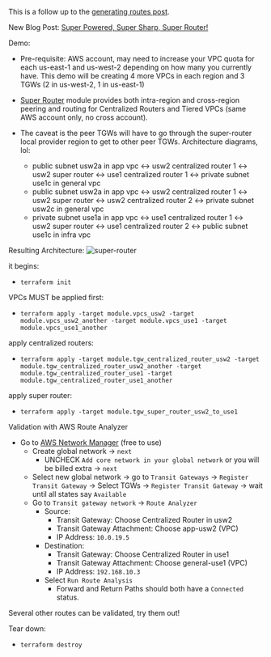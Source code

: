 This is a follow up to the [generating routes post](https://jq1.io/posts/generating_routes/).

New Blog Post: [Super Powered, Super Sharp, Super Router!](https://jq1.io/posts/super_router/)

Demo:
- Pre-requisite: AWS account, may need to increase your VPC quota for
  each us-east-1 and us-west-2 depending on how many you currently have.
This demo will be creating 4 more VPCs in each region and 3 TGWs (2 in
us-west-2, 1 in us-east-1)
- [Super Router](https://github.com/JudeQuintana/terraform-modules/tree/master/networking/tgw_super_router_for_tgw_centralized_router) module provides both intra-region and cross-region peering and routing for Centralized Routers and Tiered VPCs (same AWS account only, no cross account).

- The caveat is the peer TGWs will have to go through the super-router local provider region to get to other peer TGWs. Architecture diagrams, lol:
  - public subnet usw2a in app vpc <-> usw2 centralized router 1 <-> usw2 super router <-> use1 centralized router 1 <-> private subnet use1c in general vpc
  - public subnet usw2a in app vpc <-> usw2 centralized router 1 <-> usw2 super router <-> usw2 centralized router 2 <-> private subnet usw2c in general vpc
  - private subnet use1a in app vpc <-> use1 centralized router 1 <-> usw2 super router <-> use1 centralized router 2 <-> public subnet use1c in infra vpc

Resulting Architecture:
![super-router](https://jq1.io/img/super-router.png)

it begins:
 - `terraform init`

VPCs MUST be applied first:
 - `terraform apply -target module.vpcs_usw2 -target module.vpcs_usw2_another -target module.vpcs_use1 -target module.vpcs_use1_another`

apply centralized routers:
 - `terraform apply -target module.tgw_centralized_router_usw2 -target module.tgw_centralized_router_usw2_another -target module.tgw_centralized_router_use1 -target module.tgw_centralized_router_use1_another`

apply super router:
 - `terraform apply -target module.tgw_super_router_usw2_to_use1`


Validation with AWS Route Analyzer
- Go to [AWS Network Manager](https://us-west-2.console.aws.amazon.com/networkmanager/home#/networks) (free to use)
  - Create global network -> `next`
    - UNCHECK `Add core network in your global network` or you will be billed extra -> `next`
  - Select new global network -> go to `Transit Gateways` -> `Register
    Transit Gateway` -> Select TGWs -> `Register Transit Gateway` -> wait until all states say `Available`
  - Go to `Transit gateway network` -> `Route Analyzer`
    - Source:
      - Transit Gateway: Choose Centralized Router in usw2
      - Transit Gateway Attachment: Choose app-usw2 (VPC)
      - IP Address: `10.0.19.5`
    - Destination:
      - Transit Gateway: Choose Centralized Router in use1
      - Transit Gateway Attachment: Choose general-use1 (VPC)
      - IP Address: `192.168.10.3`
    - Select `Run Route Analysis`
      - Forward and Return Paths should both have a `Connected` status.

Several other routes can be validated, try them out!

Tear down:
 - `terraform destroy`

